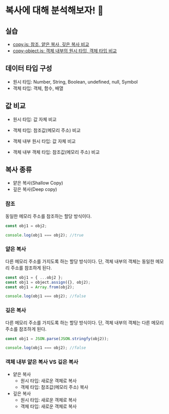 # 복사에 대해 분석해보자! 🤖

## 실습

- [copy.js: 참조, 얕은 복사, 깊은 복사 비교](https://github.com/minjeongss/JavaScript-Practice/blob/main/Copy/copy.js)
- [copy-object.js: 객체 내부의 원시 타입, 객체 타입 비교](https://github.com/minjeongss/JavaScript-Practice/blob/main/Copy/copy-object.js)

## 데이터 타입 구성

- 원시 타입: Number, String, Boolean, undefined, null, Symbol
- 객체 타입: 객체, 함수, 배열

## 값 비교

- 원시 타입: 값 자체 비교
- 객체 타입: 참조값(메모리 주소) 비교

- 객체 내부 원시 타입: 값 자체 비교
- 객체 내부 객체 타입: 참조값(메모리 주소) 비교

## 복사 종류

- 얕은 복사(Shallow Copy)
- 깊은 복사(Deep copy)

### 참조

동일한 메모리 주소를 참조하는 할당 방식이다.

```js
const obj1 = obj2;
```

```js
console.log(obj1 === obj2); //true
```

### 얕은 복사

다른 메모리 주소를 가지도록 하는 할당 방식이다.
단, 객체 내부의 객체는 동일한 메모리 주소를 참조하게 된다.

```js
const obj1 = { ...obj2 };
const obj1 = object.assign({}, obj2);
const obj1 = Array.from(obj2);
```

```js
console.log(obj1 === obj2); //false
```

### 깊은 복사

다른 메모리 주소를 가지도록 하는 할당 방식이다.
단, 객체 내부의 객체는 다른 메모리 주소를 참조하게 된다.

```js
const obj1 = JSON.parse(JSON.stringfy(obj2));
```

```js
console.log(obj1 === obj2); //false
```

### 객체 내부 얕은 복사 VS 깊은 복사

- 얕은 복사
  - 원시 타입: 새로운 객체로 복사
  - 객체 타입: 참조값(메모리 주소) 복사
- 깊은 복사
  - 원시 타입: 새로운 객체로 복사
  - 객체 타입: 새로운 객체로 복사
